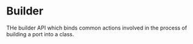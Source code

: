 # Builder

THe builder API which binds common actions involved in the process of building a port into a class.